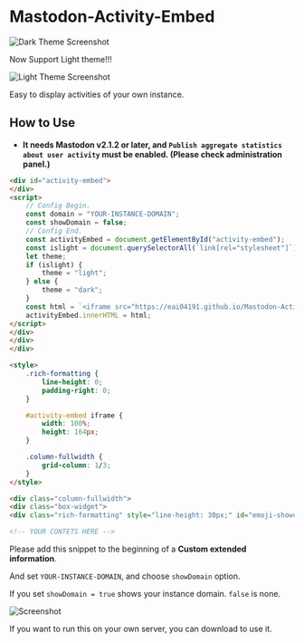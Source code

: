 # Mastodon-Activity-Embed

![Dark Theme Screenshot](https://i.imgur.com/uYNcNwk.png)

Now Support Light theme!!!

![Light Theme Screenshot](https://i.imgur.com/oN69MF8.png)

Easy to display activities of your own instance.

## How to Use

- **It needs Mastodon v2.1.2 or later, and `Publish aggregate statistics about user activity` must be enabled. (Please check administration panel.)**

```html
<div id="activity-embed">
</div>
<script>
    // Config Begin.
    const domain = "YOUR-INSTANCE-DOMAIN";
    const showDomain = false;
    // Config End.
    const activityEmbed = document.getElementById("activity-embed");
    const islight = document.querySelectorAll(`link[rel="stylesheet"]`)[1].href.match(/light/);
    let theme;
    if (islight) {
        theme = "light";
    } else {
        theme = "dark";
    }
    const html = `<iframe src="https://eai04191.github.io/Mastodon-Activity-Embed/embed.html?domain=${domain}&showDomain=${Boolean(showDomain)}&theme=${theme}" frameborder="0" scrolling="no"></iframe>`;
    activityEmbed.innerHTML = html;
</script>
</div>
</div>
</div>

<style>
    .rich-formatting {
        line-height: 0;
        padding-right: 0;
    }

    #activity-embed iframe {
        width: 100%;
        height: 164px;
    }

    .column-fullwidth {
        grid-column: 1/3;
    }
</style>

<div class="column-fullwidth">
<div class="box-widget">
<div class="rich-formatting" style="line-height: 30px;" id="emoji-showcase">

<!-- YOUR CONTETS HERE -->
```

Please add this snippet to the beginning of a **Custom extended information**.

And set `YOUR-INSTANCE-DOMAIN`, and choose `showDomain` option.

If you set `showDomain = true` shows your instance domain. `false` is none.

![Screenshot](https://i.imgur.com/eUoRU4J.png)

If you want to run this on your own server, you can download to use it.
